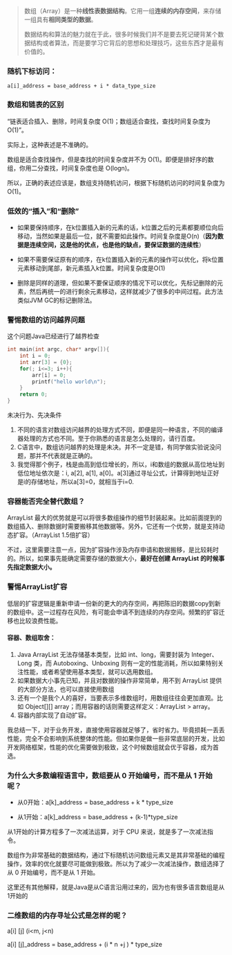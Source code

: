> 数组（Array）是一种**线性表数据结构**。它用一组**连续的内存空间**，来存储一组具有**相同类型的数据**。
>
> 数据结构和算法的魅力就在于此，很多时候我们并不是要去死记硬背某个数据结构或者算法，而是要学习它背后的思想和处理技巧，这些东西才是最有价值的。

### 随机下标访问：

`a[i]_address = base_address + i * data_type_size`

### 数组和链表的区别

“链表适合插入、删除，时间复杂度 O(1)；数组适合查找，查找时间复杂度为 O(1)”。

实际上，这种表述是不准确的。

数组是适合查找操作，但是查找的时间复杂度并不为 O(1)。即便是排好序的数组，你用二分查找，时间复杂度也是 O(logn)。

所以，正确的表述应该是，数组支持随机访问，根据下标随机访问的时间复杂度为 O(1)。

### 低效的“插入”和“删除”

- 如果要保持顺序，在k位置插入新的元素的话，k位置之后的元素都要顺位向后移动，当然如果是最后一位，就不需要如此操作。时间复杂度是O(n)（**因为数据是连续空间，这是他的优点，也是他的缺点，要保证数据的连续性**）

- 如果不需要保证原有的顺序，在k位置插入新的元素的操作可以优化，将k位置元素移动到尾部，新元素插入k位置。时间复杂度是O(1)

- 删除是同样的道理，但如果不要保证顺序的情况下可以优化，先标记删除的元素，然后再统一的进行剩余元素移动，这样就减少了很多的中间过程。此方法类似JVM GC的标记删除法。

### 警惕数组的访问越界问题

这个问题Java已经进行了越界检查

```C
int main(int argc, char* argv[]){
    int i = 0;
    int arr[3] = {0};
    for(; i<=3; i++){
        arr[i] = 0;
        printf("hello world\n");
    }
    return 0;
}
```

未决行为、先决条件

1. 不同的语言对数组访问越界的处理方式不同，即便是同一种语言，不同的编译器处理的方式也不同。至于你熟悉的语言是怎么处理的，请行百度。
2. C语言中，数组访问越界的处理是未决。并不一定是错，有同学做实验说没问题，那并不代表就是正确的。
3. 我觉得那个例子，栈是由高到低位增长的，所以，i和数组的数据从高位地址到低位地址依次是：i, a[2], a[1], a[0]。a[3]通过寻址公式，计算得到地址正好是i的存储地址，所以a[3]=0，就相当于i=0.

### 容器能否完全替代数组？

ArrayList 最大的优势就是可以将很多数组操作的细节封装起来。比如前面提到的数组插入、删除数据时需要搬移其他数据等。另外，它还有一个优势，就是支持动态扩容。（ArrayList 1.5倍扩容）

不过，这里需要注意一点，因为扩容操作涉及内存申请和数据搬移，是比较耗时的。所以，如果事先能确定需要存储的数据大小，**最好在创建 ArrayList 的时候事先指定数据大小。**

### 警惕ArrayList扩容

低层的扩容逻辑是重新申请一份新的更大的内存空间，再把陈旧的数据copy到新的数组中。这一过程存在风险，有可能会申请不到连续的内存空间。频繁的扩容迁移也比较浪费性能。

#### 容器、数组取舍：

1. Java ArrayList 无法存储基本类型，比如 int、long，需要封装为 Integer、Long 类，而 Autoboxing、Unboxing 则有一定的性能消耗，所以如果特别关注性能，或者希望使用基本类型，就可以选用数组。
2. 如果数据大小事先已知，并且对数据的操作非常简单，用不到 ArrayList 提供的大部分方法，也可以直接使用数组
3. 还有一个是我个人的喜好，当要表示多维数组时，用数组往往会更加直观。比如 Object[][] array；而用容器的话则需要这样定义：ArrayList > array。
4. 容器内部实现了自动扩容。

我总结一下，对于业务开发，直接使用容器就足够了，省时省力。毕竟损耗一丢丢性能，完全不会影响到系统整体的性能。但如果你是做一些非常底层的开发，比如开发网络框架，性能的优化需要做到极致，这个时候数组就会优于容器，成为首选。

### 为什么大多数编程语言中，数组要从 0 开始编号，而不是从 1 开始呢？

- 从0开始：a[k]_address = base_address + k * type_size

- 从1开始：a[k]_address = base_address + (k-1)*type_size

从1开始的计算方程多了一次减法运算，对于 CPU 来说，就是多了一次减法指令。

数组作为非常基础的数据结构，通过下标随机访问数组元素又是其非常基础的编程操作，效率的优化就要尽可能做到极致。所以为了减少一次减法操作，数组选择了从 0 开始编号，而不是从 1 开始。

这里还有其他解释，就是Java是从C语言沿用过来的，因为也有很多语言数组是从1开始的

### 二维数组的内存寻址公式是怎样的呢？

a[i] [j] (i<m, j<n)

a[i] [j]_address = base_address + (i * n +j ) * type_size